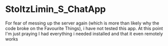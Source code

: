 # StoltzLimin_S_ChatApp

For fear of messing up the server again (which is more than likely why the code broke on the Favourite Things), 
i have not tested this app. At this point I'm just praying I had everything i needed installed and that it even remotely works
